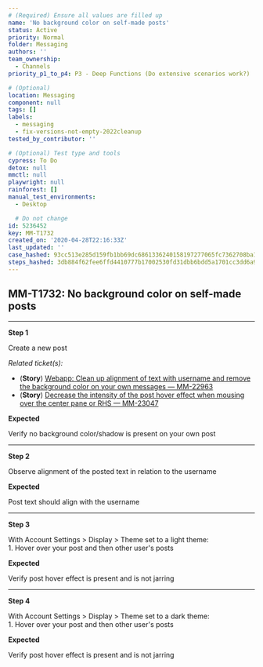 ```yaml
---
# (Required) Ensure all values are filled up
name: 'No background color on self-made posts'
status: Active
priority: Normal
folder: Messaging
authors: ''
team_ownership:
  - Channels
priority_p1_to_p4: P3 - Deep Functions (Do extensive scenarios work?)

# (Optional)
location: Messaging
component: null
tags: []
labels:
  - messaging
  - fix-versions-not-empty-2022cleanup
tested_by_contributor: ''

# (Optional) Test type and tools
cypress: To Do
detox: null
mmctl: null
playwright: null
rainforest: []
manual_test_environments:
  - Desktop

  # Do not change
id: 5236452
key: MM-T1732
created_on: '2020-04-28T22:16:33Z'
last_updated: ''
case_hashed: 93cc513e285d159fb1bb69dc6861336240158197277065fc7362708ba14ccdf01140a59dca9db32c768b5c39767dda37
steps_hashed: 3db884f62fee6ffd4410777b17002530fd31dbb6bdd5a1701cc3dd6a9080da55595950d22df71a410bfb29d259938a77
---
```


<!-- (Auto-generated) Based on frontmatter's "key" and "name" -->

## MM-T1732: No background color on self-made posts

---

**Step 1**

Create a new post

_Related ticket(s):_

- (**Story**) [Webapp: Clean up alignment of text with username and remove the background color on your own messages — MM-22963](https://mattermost.atlassian.net/browse/MM-22963)
- (**Story**) [Decrease the intensity of the post hover effect when mousing over the center pane or RHS — MM-23047](https://mattermost.atlassian.net/browse/MM-23047)

**Expected**

Verify no background color/shadow is present on your own post

---

**Step 2**

Observe alignment of the posted text in relation to the username

**Expected**

Post text should align with the username

---

**Step 3**

With Account Settings > Display > Theme set to a light theme:\
1\. Hover over your post and then other user's posts

**Expected**

Verify post hover effect is present and is not jarring

---

**Step 4**

With Account Settings > Display > Theme set to a dark theme:\
1\. Hover over your post and then other user's posts

**Expected**

Verify post hover effect is present and is not jarring
